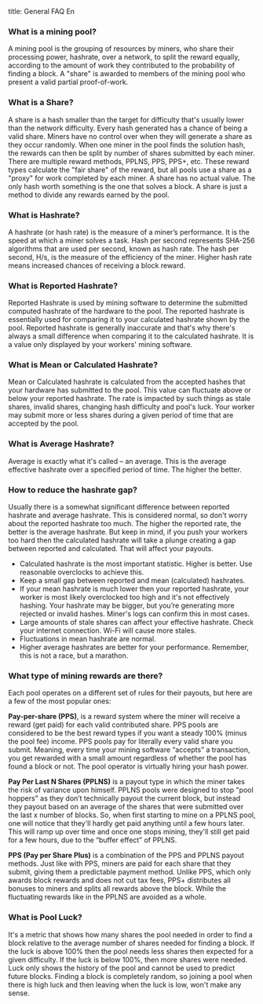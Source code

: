 title: General FAQ En

### What is a mining pool?
A mining pool is the grouping of resources by miners, who share their processing power, hashrate, over a network, to split the reward equally, according to the amount of work they contributed to the probability of finding a block. A "share" is awarded to members of the mining pool who present a valid partial proof-of-work.

### What is a Share?
A share is a hash smaller than the target for difficulty that's usually lower than the network difficulty. Every hash generated has a chance of being a valid share. Miners have no control over when they will generate a share as they occur randomly. When one miner in the pool finds the solution hash, the rewards can then be split by number of shares submitted by each miner. There are multiple reward methods, PPLNS, PPS, PPS+, etc. These reward types calculate the "fair share" of the reward, but all pools use a share as a "proxy" for work completed by each miner. A share has no actual value. The only hash worth something is the one that solves a block. A share is just a method to divide any rewards earned by the pool.

### What is Hashrate?
A hashrate (or hash rate) is the measure of a miner’s performance. It is the speed at which a miner solves a task. Hash per second represents SHA-256 algorithms that are used per second, known as hash rate. The hash per second, H/s, is the measure of the efficiency of the miner. Higher hash rate means increased chances of receiving a block reward.

### What is Reported Hashrate?
Reported Hashrate is used by mining software to determine the submitted computed hashrate of the hardware to the pool. The reported hashrate is essentially used for comparing it to your calculated hashrate shown by the pool. Reported hashrate is generally inaccurate and that's why there's always a small difference when comparing it to the calculated hashrate. It is a value only displayed by your workers' mining software.

### What is Mean or Calculated Hashrate?
Mean or Calculated hashrate is calculated from the accepted hashes that your hardware has submitted to the pool. This value can fluctuate above or below your reported hashrate. The rate is impacted by such things as stale shares, invalid shares, changing hash difficulty and pool's luck. Your worker may submit more or less shares during a given period of time that are accepted by the pool.

### What is Average Hashrate?
Average is exactly what it's called – an average. This is the average effective hashrate over a specified period of time. The higher the better.

### How to reduce the hashrate gap?
Usually there is a somewhat significant difference between reported hashrate and average hashrate. This is considered normal, so don't worry about the reported hashrate too much. The higher the reported rate, the better is the average hashrate. But keep in mind, if you push your workers too hard then the calculated hashrate will take a plunge creating a gap between reported and calculated. That will affect your payouts.

* Calculated hashrate is the most important statistic. Higher is better. Use reasonable overclocks to achieve this.
* Keep a small gap between reported and mean (calculated) hashrates.
* If your mean hashrate is much lower then your reported hashrate, your worker is most likely overclocked too high and it's not effectively hashing. Your hashrate may be bigger, but you’re generating more rejected or invalid hashes. Miner's logs can confirm this in most cases.
* Large amounts of stale shares can affect your effective hashrate. Check your internet connection. Wi-Fi will cause more stales.
* Fluctuations in mean hashrate are normal.
* Higher average hashrates are better for your performance. Remember, this is not a race, but a marathon.

### What type of mining rewards are there?
Each pool operates on a different set of rules for their payouts, but here are a few of the most popular ones:

**Pay-per-share (PPS)**, is a reward system where the miner will receive a reward (get paid) for each valid contributed share. PPS pools are considered to be the best reward types if you want a steady 100% (minus the pool fee) income. PPS pools pay for literally every valid share you submit. Meaning, every time your mining software “accepts” a transaction, you get rewarded with a small amount regardless of whether the pool has found a block or not. The pool operator is virtually hiring your hash power.

**Pay Per Last N Shares (PPLNS)** is a payout type in which the miner takes the risk of variance upon himself. PPLNS pools were designed to stop "pool hoppers" as they don’t technically payout the current block, but instead they payout based on an average of the shares that were submitted over the last x number of blocks. So, when first starting to mine on a PPLNS pool, one will notice that they'll hardly get paid anything until a few hours later. This will ramp up over time and once one stops mining, they'll still get paid for a few hours, due to the “buffer effect” of PPLNS.

**PPS (Pay per Share Plus)** is a combination of the PPS and PPLNS payout methods. Just like with PPS, miners are paid for each share that they submit, giving them a predictable payment method. Unlike PPS, which only awards block rewards and does not cut tax fees, PPS+ distributes all bonuses to miners and splits all rewards above the block. While the fluctuating rewards like in the PPLNS are avoided as a whole.

### What is Pool Luck?
It's a metric that shows how many shares the pool needed in order to find a block relative to the average number of shares needed for finding a block. If the luck is above 100% then the pool needs less shares then expected for a given difficulty. If the luck is below 100%, then more shares were needed. Luck only shows the history of the pool and cannot be used to predict future blocks. Finding a block is completely random, so joining a pool when there is high luck and then leaving when the luck is low, won't make any sense.
